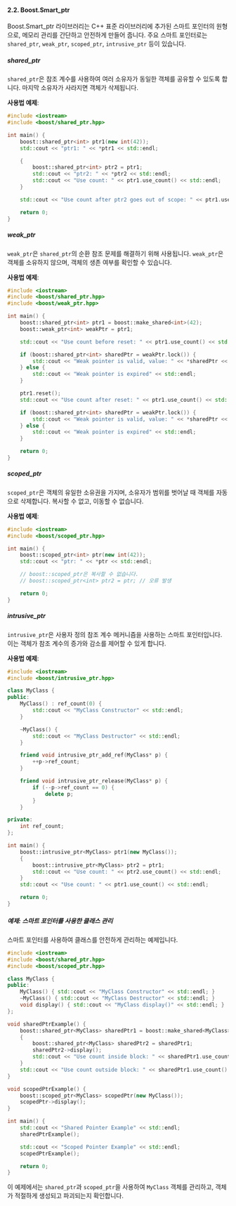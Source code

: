 #### 2.2. Boost.Smart_ptr

Boost.Smart_ptr 라이브러리는 C++ 표준 라이브러리에 추가된 스마트 포인터의 원형으로, 메모리 관리를 간단하고 안전하게 만들어 줍니다. 주요 스마트 포인터로는 `shared_ptr`, `weak_ptr`, `scoped_ptr`, `intrusive_ptr` 등이 있습니다.

##### shared_ptr
`shared_ptr`은 참조 계수를 사용하여 여러 소유자가 동일한 객체를 공유할 수 있도록 합니다. 마지막 소유자가 사라지면 객체가 삭제됩니다.

**사용법 예제**:

```cpp
#include <iostream>
#include <boost/shared_ptr.hpp>

int main() {
    boost::shared_ptr<int> ptr1(new int(42));
    std::cout << "ptr1: " << *ptr1 << std::endl;

    {
        boost::shared_ptr<int> ptr2 = ptr1;
        std::cout << "ptr2: " << *ptr2 << std::endl;
        std::cout << "Use count: " << ptr1.use_count() << std::endl;
    }

    std::cout << "Use count after ptr2 goes out of scope: " << ptr1.use_count() << std::endl;

    return 0;
}
```

##### weak_ptr
`weak_ptr`은 `shared_ptr`의 순환 참조 문제를 해결하기 위해 사용됩니다. `weak_ptr`은 객체를 소유하지 않으며, 객체의 생존 여부를 확인할 수 있습니다.

**사용법 예제**:

```cpp
#include <iostream>
#include <boost/shared_ptr.hpp>
#include <boost/weak_ptr.hpp>

int main() {
    boost::shared_ptr<int> ptr1 = boost::make_shared<int>(42);
    boost::weak_ptr<int> weakPtr = ptr1;

    std::cout << "Use count before reset: " << ptr1.use_count() << std::endl;

    if (boost::shared_ptr<int> sharedPtr = weakPtr.lock()) {
        std::cout << "Weak pointer is valid, value: " << *sharedPtr << std::endl;
    } else {
        std::cout << "Weak pointer is expired" << std::endl;
    }

    ptr1.reset();
    std::cout << "Use count after reset: " << ptr1.use_count() << std::endl;

    if (boost::shared_ptr<int> sharedPtr = weakPtr.lock()) {
        std::cout << "Weak pointer is valid, value: " << *sharedPtr << std::endl;
    } else {
        std::cout << "Weak pointer is expired" << std::endl;
    }

    return 0;
}
```

##### scoped_ptr
`scoped_ptr`은 객체의 유일한 소유권을 가지며, 소유자가 범위를 벗어날 때 객체를 자동으로 삭제합니다. 복사할 수 없고, 이동할 수 없습니다.

**사용법 예제**:

```cpp
#include <iostream>
#include <boost/scoped_ptr.hpp>

int main() {
    boost::scoped_ptr<int> ptr(new int(42));
    std::cout << "ptr: " << *ptr << std::endl;

    // boost::scoped_ptr은 복사할 수 없습니다.
    // boost::scoped_ptr<int> ptr2 = ptr; // 오류 발생

    return 0;
}
```

##### intrusive_ptr
`intrusive_ptr`은 사용자 정의 참조 계수 메커니즘을 사용하는 스마트 포인터입니다. 이는 객체가 참조 계수의 증가와 감소를 제어할 수 있게 합니다.

**사용법 예제**:

```cpp
#include <iostream>
#include <boost/intrusive_ptr.hpp>

class MyClass {
public:
    MyClass() : ref_count(0) {
        std::cout << "MyClass Constructor" << std::endl;
    }

    ~MyClass() {
        std::cout << "MyClass Destructor" << std::endl;
    }

    friend void intrusive_ptr_add_ref(MyClass* p) {
        ++p->ref_count;
    }

    friend void intrusive_ptr_release(MyClass* p) {
        if (--p->ref_count == 0) {
            delete p;
        }
    }

private:
    int ref_count;
};

int main() {
    boost::intrusive_ptr<MyClass> ptr1(new MyClass());
    {
        boost::intrusive_ptr<MyClass> ptr2 = ptr1;
        std::cout << "Use count: " << ptr2.use_count() << std::endl;
    }
    std::cout << "Use count: " << ptr1.use_count() << std::endl;

    return 0;
}
```

##### 예제: 스마트 포인터를 사용한 클래스 관리

스마트 포인터를 사용하여 클래스를 안전하게 관리하는 예제입니다.

```cpp
#include <iostream>
#include <boost/shared_ptr.hpp>
#include <boost/scoped_ptr.hpp>

class MyClass {
public:
    MyClass() { std::cout << "MyClass Constructor" << std::endl; }
    ~MyClass() { std::cout << "MyClass Destructor" << std::endl; }
    void display() { std::cout << "MyClass display()" << std::endl; }
};

void sharedPtrExample() {
    boost::shared_ptr<MyClass> sharedPtr1 = boost::make_shared<MyClass>();
    {
        boost::shared_ptr<MyClass> sharedPtr2 = sharedPtr1;
        sharedPtr2->display();
        std::cout << "Use count inside block: " << sharedPtr1.use_count() << std::endl;
    }
    std::cout << "Use count outside block: " << sharedPtr1.use_count() << std::endl;
}

void scopedPtrExample() {
    boost::scoped_ptr<MyClass> scopedPtr(new MyClass());
    scopedPtr->display();
}

int main() {
    std::cout << "Shared Pointer Example" << std::endl;
    sharedPtrExample();

    std::cout << "Scoped Pointer Example" << std::endl;
    scopedPtrExample();

    return 0;
}
```

이 예제에서는 `shared_ptr`과 `scoped_ptr`을 사용하여 `MyClass` 객체를 관리하고, 객체가 적절하게 생성되고 파괴되는지 확인합니다.
